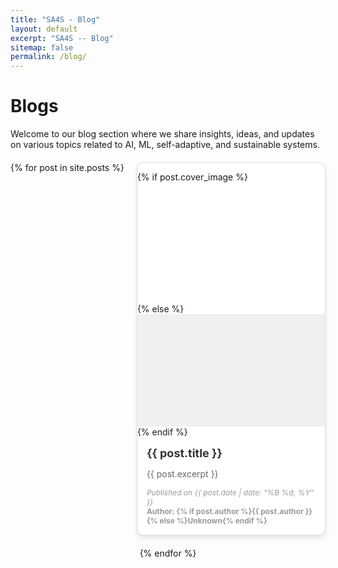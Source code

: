 ```yaml
---
title: "SA4S - Blog"
layout: default
excerpt: "SA4S -- Blog"
sitemap: false
permalink: /blog/
---
```

# Blogs

Welcome to our blog section where we share insights, ideas, and updates on various topics related to AI, ML, self-adaptive, and sustainable systems.

<div style="display: flex; flex-wrap: wrap; gap: 20px; justify-content: center; margin-top: 20px;">
{% for post in site.posts %}
<div style="width: 300px; background-color: #ffffff; border: 1px solid #e0e0e0; border-radius: 10px; overflow: hidden; box-shadow: 0 4px 8px rgba(0, 0, 0, 0.1);">
    
{% if post.cover_image %}
<div style="height: 180px; background-image: url('{{ site.url }}{{site.baseurl}}/images{{ post.cover_image }}'); background-size: cover; background-position: center;">
</div>
{% else %}
<div style="height: 180px; background-color: #f0f0f0;"></div> <!-- Placeholder background -->
{% endif %}

<!-- Blog Title and Description -->
<div style="padding: 15px;">
<h3 style="margin: 0 0 10px 0; font-size: 18px;">
<a href="{{ post.url }}" style="text-decoration: none; color: #333333;">
{{ post.title }}
</a>
</h3>
<p style="font-size: 14px; color: #666666;">{{ post.excerpt }}</p>

<!-- Author and Date -->
<p style="font-size: 12px; color: #999999; margin: 0;">
    <em>Published on {{ post.date | date: "%B %d, %Y" }}</em><br />
    <strong>Author: {% if post.author %}{{ post.author }}{% else %}Unknown{% endif %}</strong>
</p>
</div>
  </div>
  {% endfor %}
</div>
